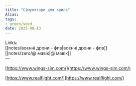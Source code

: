 ```yaml
---
title: "Сімулятори для крила"
Alias: 
tags:
- green/seed
date: 2025-08-13
---
```

Links:  
[[notes/воєнні дрони - фпв|воєнні дрони - фпв]]  
[[notes/zero/@ мавік|@ мавік]]  
—

[https://www.wings-sim.com/](https://www.wings-sim.com/)

  
  

[https://www.realflight.com/](https://www.realflight.com/)
